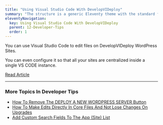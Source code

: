 ```yaml
---
title: "Using Visual Studio Code With DevelopVIDeploy"
summary: "The structure is a generic Eleventy theme with the standard folder and file names."
eleventyNavigation:
  key: Using Visual Studio Code With DevelopVIDeploy
  parent: 12-Developer-Tips
  order: 1
---
```

You can use Visual Studio Code to edit files on DevelopVIDeploy WordPress Sites.

You can even configure it so that all your sites are centralized inside a single VS CODE instance.

[Read Article](https://web.archive.org/web/20240304153302/https://wpclouddeploy.com/how-to-use-vs-code-with-wpclouddeploy-wordpress-sites/)

- - -

### More Topics In Developer Tips

*   [How To Remove The DEPLOY A NEW WORDPRESS SERVER Button](https://web.archive.org/web/20240304153302/https://wpclouddeploy.com/documentation/developer-tips/how-to-remove-the-deploy-a-new-wordpress-server-button/)
*   [How To Make Edits Directly In Core Files And Not Lose Changes On Upgrades](https://web.archive.org/web/20240304153302/https://wpclouddeploy.com/documentation/command-line-scripts/advanced-backups/how-to-make-edits-directly-in-core-files-and-not-lose-changes-on-upgrades/)
*   [Add Custom Search Fields To The App (Site) List](https://web.archive.org/web/20240304153302/https://wpclouddeploy.com/documentation/developer-tips/add-custom-search-fields-to-the-app-site-list/)
